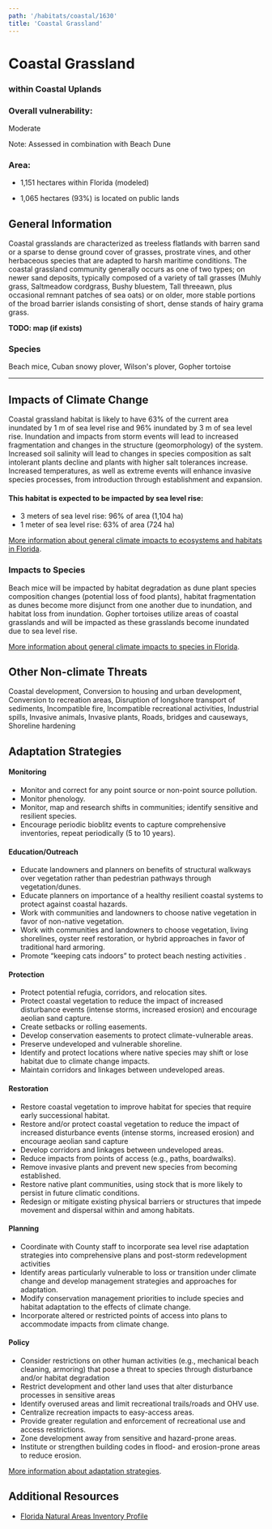 ```yaml
---
path: '/habitats/coastal/1630'
title: 'Coastal Grassland'
---
```


# Coastal Grassland

### within Coastal Uplands

<div id="TopSection">



<div>

### Overall vulnerability:

<div class="vulnerability vulnerability-moderate">Moderate</div>

Note: Assessed in combination with Beach Dune

### Area:

-   1,151 hectares within Florida (modeled)

-   1,065 hectares (93%) is located on public lands



</div>
</div>

## General Information

Coastal grasslands are characterized as treeless flatlands with barren sand or a sparse to dense ground cover of grasses, prostrate vines, and other herbaceous species that are adapted to harsh maritime conditions.  The coastal grassland community generally occurs as one of two types; on newer sand deposits, typically composed of a variety of tall grasses (Muhly grass, Saltmeadow cordgrass, Bushy bluestem, Tall threeawn, plus occasional remnant patches of sea oats) or on older, more stable portions of the broad barrier islands consisting of short, dense stands of hairy grama grass.



**TODO: map (if exists)**

### Species

Beach mice, Cuban snowy plover, Wilson's plover, Gopher tortoise

<hr />

## Impacts of Climate Change

Coastal grassland habitat is likely to have 63% of the current area inundated by 1 m of sea level rise and 96% inundated by 3 m of sea level rise.  Inundation and impacts from storm events will lead to increased fragmentation and changes in the structure (geomorphology) of the system.   Increased soil salinity will lead to changes in species composition as salt intolerant plants decline and plants with higher salt tolerances increase.  Increased temperatures, as well as extreme events  will enhance invasive species processes, from introduction through establishment and expansion.


#### This habitat is expected to be impacted by sea level rise:

- 3 meters of sea level rise: 96% of area (1,104 ha)
- 1 meter of sea level rise: 63% of area (724 ha)
    

[More information about general climate impacts to ecosystems and habitats in Florida](/impacts/habitats).

### Impacts to Species

Beach mice will be impacted by habitat degradation as dune plant species composition changes (potential loss of food plants), habitat fragmentation as dunes become more disjunct from one another due to inundation, and habitat loss from inundation.  Gopher tortoises utilize areas of coastal grasslands and will be impacted as these grasslands become inundated due to sea level rise.

[More information about general climate impacts to species in Florida](/impacts/species).

## Other Non-climate Threats

Coastal development, Conversion to housing and urban development, Conversion to recreation areas, Disruption of longshore transport of sediments, Incompatible fire, Incompatible recreational activities, Industrial spills, Invasive animals, Invasive plants, Roads, bridges and causeways, Shoreline hardening

## Adaptation Strategies

#### Monitoring

- Monitor and correct for any point source or non-point source pollution.
- Monitor phenology.
- Monitor, map  and research shifts in communities; identify sensitive and resilient species.
- Encourage periodic bioblitz events to capture comprehensive inventories, repeat periodically (5 to 10 years).


#### Education/Outreach

- Educate landowners and planners on benefits of structural walkways over vegetation rather than pedestrian pathways through vegetation/dunes.
- Educate planners on importance of a healthy resilient coastal systems to protect against coastal hazards.
- Work with communities and landowners to choose native vegetation in favor of non-native vegetation.
- Work with communities and landowners to choose vegetation, living shorelines, oyster reef restoration, or hybrid approaches in favor of traditional hard armoring.
- Promote “keeping cats indoors” to protect beach nesting activities .


#### Protection

- Protect potential refugia, corridors, and relocation sites.
- Protect coastal vegetation to reduce the impact of increased disturbance events (intense storms, increased erosion) and encourage aeolian sand capture.
- Create setbacks or rolling easements.
- Develop conservation easements  to protect climate-vulnerable areas.
- Preserve undeveloped and vulnerable shoreline.
- Identify and protect locations where native species may shift or lose habitat due to climate change impacts.
- Maintain corridors and linkages between undeveloped areas.


#### Restoration

- Restore coastal vegetation to improve habitat for species that require early successional habitat.
- Restore and/or protect coastal vegetation to reduce the impact of increased disturbance events (intense storms, increased erosion) and encourage aeolian sand capture
- Develop corridors and linkages between undeveloped areas.
- Reduce impacts from points of access (e.g., paths, boardwalks).
- Remove invasive plants and prevent new species from becoming established.
- Restore native plant communities, using stock that is more likely to persist in future climatic conditions.
- Redesign or mitigate existing physical barriers or structures that impede movement and dispersal within and among habitats.


#### Planning

- Coordinate with County staff to incorporate sea level rise adaptation strategies into comprehensive plans and post-storm redevelopment activities
- Identify areas particularly vulnerable to loss or transition under climate change and develop management strategies and approaches for adaptation.
- Modify conservation management priorities to include species and habitat adaptation to the effects of climate change.
- Incorporate altered or restricted points of access into plans to accommodate impacts from climate change.


#### Policy

- Consider restrictions on other human activities (e.g., mechanical beach cleaning, armoring) that pose a threat to species through disturbance and/or habitat degradation
- Restrict development and other land uses that alter disturbance processes in sensitive areas
- Identify overused areas and limit recreational trails/roads and OHV use.
- Centralize recreation impacts to easy-access areas.
- Provide greater regulation and enforcement of recreational use and access restrictions.
- Zone development away from sensitive and hazard-prone areas.
- Institute or strengthen building codes in flood- and erosion-prone areas to reduce erosion.




[More information about adaptation strategies](/strategies).

## Additional Resources

 - [Florida Natural Areas Inventory Profile](http://www.fnai.org/PDF/NC/Coastal_Grassland_Final_2010.pdf)
